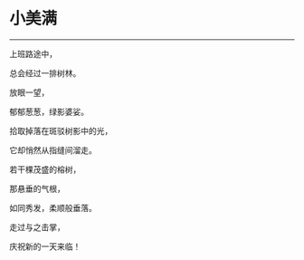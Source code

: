 <!--
 * @Author: 蔡鑫 1058360098@qq.com
 * @Date: 2024-07-19 16:28:02
 * @LastEditors: 蔡鑫 1058360098@qq.com
 * @LastEditTime: 2024-07-19 16:28:10
 * @FilePath: \docsify\docs\articles\poems\p96.md
 * @Description: 这是默认设置,请设置`customMade`, 打开koroFileHeader查看配置 进行设置: https://github.com/OBKoro1/koro1FileHeader/wiki/%E9%85%8D%E7%BD%AE
-->
# 小美满
---

上班路途中，

总会经过一排树林。

放眼一望，

郁郁葱葱，绿影婆娑。

拾取掉落在斑驳树影中的光，

它却悄然从指缝间溜走。

若干棵茂盛的榕树，

那悬垂的气根，

如同秀发，柔顺般垂落。

走过与之击掌，

庆祝新的一天来临！